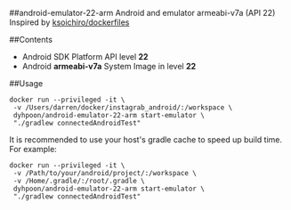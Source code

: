 ##android-emulator-22-arm
Android and emulator armeabi-v7a (API 22)
Inspired by [ksoichiro/dockerfiles](https://github.com/ksoichiro/dockerfiles/tree/master/android-emulator)

##Contents
* Android SDK Platform API level **22**
* Android **armeabi-v7a** System Image in level **22**

##Usage
```
docker run --privileged -it \
 -v /Users/darren/docker/instagrab_android/:/workspace \
 dyhpoon/android-emulator-22-arm start-emulator \
 "./gradlew connectedAndroidTest"
```

It is recommended to use your host's gradle cache to speed up build time. For example:

```
docker run --privileged -it \
 -v /Path/to/your/android/project/:/workspace \
 -v /Home/.gradle/:/root/.gradle \ 
 dyhpoon/android-emulator-22-arm start-emulator \
 "./gradlew connectedAndroidTest"
```
